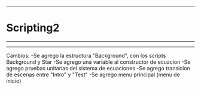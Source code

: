 ------------------------------------------------------------------------
# Scripting2
------------------------------------------------------------------------
------------------------------------------------------------------------
Cambios:
-Se agrego la estructura "Background", con los scripts Background y Star
-Se agrego una variable al constructor de ecuacion
-Se agrego pruebas unitarias del sistema de ecuaciones
-Se agrego transicion de escenas entre "Intro" y "Test"
-Se agrego menu principal (menu de inicio)
